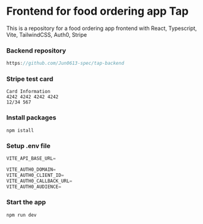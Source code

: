 # Frontend for food ordering app Tap

This is a repository for a food ordering app frontend with React, Typescript, Vite, TailwindCSS, Auth0, Stripe

### Backend repository

```js
https://github.com/Jun0613-spec/tap-backend
```

### Stripe test card

```shell
Card Information
4242 4242 4242 4242
12/34 567
```

### Install packages

```shell
npm istall
```

### Setup .env file

```js
VITE_API_BASE_URL=

VITE_AUTH0_DOMAIN=
VITE_AUTH0_CLIENT_ID=
VITE_AUTH0_CALLBACK_URL=
VITE_AUTH0_AUDIENCE=
```

### Start the app

```shell
npm run dev
```
